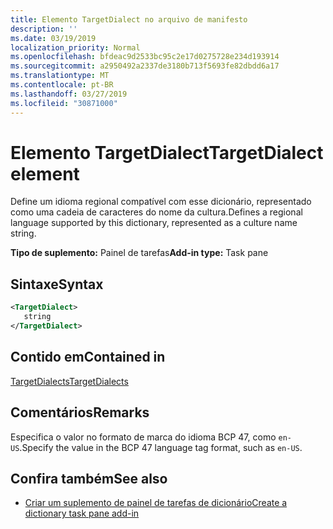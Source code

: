 ```yaml
---
title: Elemento TargetDialect no arquivo de manifesto
description: ''
ms.date: 03/19/2019
localization_priority: Normal
ms.openlocfilehash: bfdeac9d2533bc95c2e17d0275728e234d193914
ms.sourcegitcommit: a2950492a2337de3180b713f5693fe82dbdd6a17
ms.translationtype: MT
ms.contentlocale: pt-BR
ms.lasthandoff: 03/27/2019
ms.locfileid: "30871000"
---
```

# <a name="targetdialect-element"></a><span data-ttu-id="9fe36-102">Elemento TargetDialect</span><span class="sxs-lookup"><span data-stu-id="9fe36-102">TargetDialect element</span></span>

<span data-ttu-id="9fe36-103">Define um idioma regional compatível com esse dicionário, representado como uma cadeia de caracteres do nome da cultura.</span><span class="sxs-lookup"><span data-stu-id="9fe36-103">Defines a regional language supported by this dictionary, represented as a culture name string.</span></span>

<span data-ttu-id="9fe36-104">**Tipo de suplemento:** Painel de tarefas</span><span class="sxs-lookup"><span data-stu-id="9fe36-104">**Add-in type:** Task pane</span></span>

## <a name="syntax"></a><span data-ttu-id="9fe36-105">Sintaxe</span><span class="sxs-lookup"><span data-stu-id="9fe36-105">Syntax</span></span>

```XML
<TargetDialect>
   string 
</TargetDialect>
```

## <a name="contained-in"></a><span data-ttu-id="9fe36-106">Contido em</span><span class="sxs-lookup"><span data-stu-id="9fe36-106">Contained in</span></span>

[<span data-ttu-id="9fe36-107">TargetDialects</span><span class="sxs-lookup"><span data-stu-id="9fe36-107">TargetDialects</span></span>](targetdialects.md)

## <a name="remarks"></a><span data-ttu-id="9fe36-108">Comentários</span><span class="sxs-lookup"><span data-stu-id="9fe36-108">Remarks</span></span>

<span data-ttu-id="9fe36-109">Especifica o valor no formato de marca do idioma BCP 47, como `en-US`.</span><span class="sxs-lookup"><span data-stu-id="9fe36-109">Specify the value in the BCP 47 language tag format, such as  `en-US`.</span></span>

## <a name="see-also"></a><span data-ttu-id="9fe36-110">Confira também</span><span class="sxs-lookup"><span data-stu-id="9fe36-110">See also</span></span>

- [<span data-ttu-id="9fe36-111">Criar um suplemento de painel de tarefas de dicionário</span><span class="sxs-lookup"><span data-stu-id="9fe36-111">Create a dictionary task pane add-in</span></span>](/office/dev/add-ins/word/dictionary-task-pane-add-ins)
    
